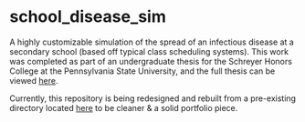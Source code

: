 # school_disease_sim

A highly customizable simulation of the spread of an infectious disease at a secondary school (based off typical class scheduling systems). This work was completed as part of an undergraduate thesis for the Schreyer Honors College at the Pennsylvania State University, and the full thesis can be viewed [here](https://honors.libraries.psu.edu/catalog/8733jzs6321).

Currently, this repository is being redesigned and rebuilt from a pre-existing directory located [here](https://github.com/juliansim1729/EpiModelExpansion) to be cleaner & a solid portfolio piece.
